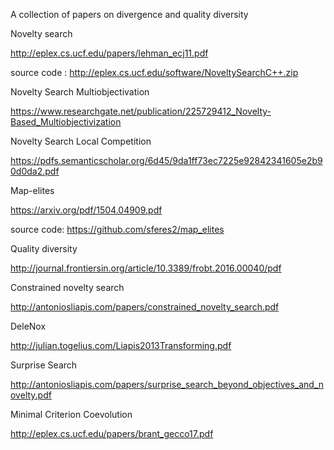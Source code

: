 A collection of papers on divergence and quality diversity

Novelty search

http://eplex.cs.ucf.edu/papers/lehman_ecj11.pdf

source code : http://eplex.cs.ucf.edu/software/NoveltySearchC++.zip

Novelty Search Multiobjectivation

https://www.researchgate.net/publication/225729412_Novelty-Based_Multiobjectivization

Novelty Search Local Competition

https://pdfs.semanticscholar.org/6d45/9da1ff73ec7225e92842341605e2b90d0da2.pdf

Map-elites

https://arxiv.org/pdf/1504.04909.pdf

source code: https://github.com/sferes2/map_elites

Quality diversity

http://journal.frontiersin.org/article/10.3389/frobt.2016.00040/pdf

Constrained novelty search

http://antoniosliapis.com/papers/constrained_novelty_search.pdf

DeleNox

http://julian.togelius.com/Liapis2013Transforming.pdf

Surprise Search

http://antoniosliapis.com/papers/surprise_search_beyond_objectives_and_novelty.pdf

Minimal Criterion Coevolution

http://eplex.cs.ucf.edu/papers/brant_gecco17.pdf

